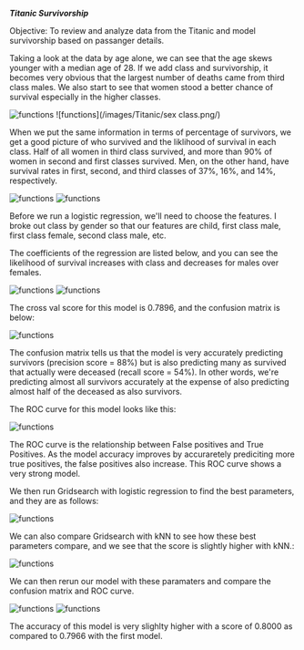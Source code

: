 ***Titanic Survivorship***

Objective: To review and analyze data from the Titanic and model survivorship based on passanger details.

Taking a look at the data by age alone, we can see that the age skews younger with a median age of 28. If we add class and survivorship, 
it becomes very obvious that the largest number of deaths came from third class males. We also start to see that women stood a better chance
of survival especially in the higher classes. 

![functions](/images/Titanic/passangerages.png/)
![functions](/images/Titanic/sex class.png/)

When we put the same information in terms of percentage of survivors, we get a good picture of who survived and the liklihood of survival in
each class. Half of all women in third class survived, and more than 90% of women in second and first classes survived. Men, on the other hand,
have survival rates in first, second, and third classes of 37%, 16%, and 14%, respectively.


![functions](/images/Titanic/survivalper.png/)
![functions](/images/Titanic/percentagetable.png/)

Before we run a logistic regression, we'll need to choose the features. I broke out class by gender so that our features are child, first class male, 
first class female, second class male, etc.

The coefficients of the regression are listed below, and you can see the likelihood of survival increases with class and decreases for males over females.

![functions](/images/Titanic/coefs.png/)
![functions](/images/Titanic/coefstable.png/)

The cross val score for this model is 0.7896, and the confusion matrix is below:

![functions](/images/Titanic/cm1.png/)

The confusion matrix tells us that the model is very accurately predicting survivors (precision score = 88%) but is also predicting many as survived that actually were deceased (recall score = 54%). In other words, we're predicting almost all survivors accurately at the expense of also predicting almost half of the deceased as also survivors.

The ROC curve for this model looks like this:

![functions](/images/Titanic/roc1.png/)

The ROC curve is the relationship between False positives and True Positives. As the model accuracy improves by accuraretely prediciting more true positives, the false positives also increase. This ROC curve shows a very strong model.


We then run Gridsearch with logistic regression to find the best parameters, and they are as follows:

![functions](/images/Titanic/params1.png/)

We can also compare Gridsearch with kNN to see how these best parameters compare, and we see that the score is slightly higher with kNN.:

![functions](/images/Titanic/param2.png/)

We can then rerun our model with these paramaters and compare the confusion matrix and ROC curve.

![functions](/images/Titanic/cm2.png/)
![functions](/images/Titanic/roc2.png/)

The accuracy of this model is very slighlty higher with a score of 0.8000 as compared to 0.7966 with the first model.


